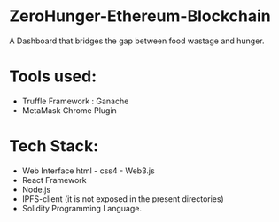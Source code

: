 # ZeroHunger-Ethereum-Blockchain
 A Dashboard that bridges the gap between food wastage and hunger.

# Tools used:

 - Truffle Framework : Ganache
 - MetaMask Chrome Plugin

# Tech Stack:

 - Web Interface html - css4 - Web3.js
 - React Framework
 - Node.js
 - IPFS-client (it is not exposed in the present directories)
 - Solidity Programming Language.
